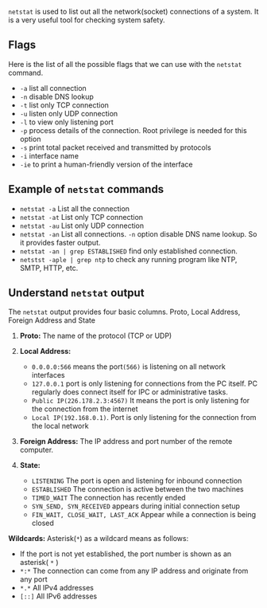 `netstat` is used to list out all the network(socket) connections of a system. It is a very useful tool for checking system safety.

## Flags
Here is the list of all the possible flags that we can use with the `netstat` command.
-   `-a` list all connection
-   `-n` disable DNS lookup
-   `-t` list only TCP connection
-   `-u` listen only  UDP connection
-   `-l` to view only listening port
-   `-p` process details of the connection. Root privilege is needed for this option
-   `-s` print total packet received and transmitted by protocols
-   `-i` interface name
-   `-ie` to print a human-friendly version of the interface

## Example of `netstat` commands
-   `netstat -a` List all the connection
-   `netstat -at` List only TCP connection
-   `netstat -au` List only UDP connection
-   `netstat -an` List all connections. `-n` option disable DNS name lookup. So it provides faster output.
-   `netstat -an | grep ESTABLISHED` find only established connection.
-   `netstst -aple | grep ntp` to check any running program like NTP, SMTP, HTTP, etc.

## Understand `netstat` output
The `netstat` output provides four basic columns.
Proto, Local Address, Foreign Address and State
1. **Proto:** The name of the protocol (TCP or UDP)
2. **Local Address:**
	-   `0.0.0.0:566` means the port`(566)` is listening on all network interfaces
	-   `127.0.0.1` port is only listening for connections from the PC itself. PC regularly does connect itself for IPC or administrative tasks.
	-   `Public IP(226.178.2.3:4567)` It means the port is only listening for the connection from the internet
	-   `Local IP(192.168.0.1)`. Port is only listening for the connection from the local network

3. **Foreign Address:** The IP address and port number of the remote computer.
4. **State:**
	-   `LISTENING` The port is open and listening for inbound connection
	-   `ESTABLISHED` The connection is active between the two machines
	-   `TIMED_WAIT` The connection has recently ended
	-   `SYN_SEND, SYN_RECEIVED` appears during initial connection setup
	-   `FIN_WAIT, CLOSE_WAIT, LAST_ACK` Appear while a connection is being closed

**Wildcards:** Asterisk(`*`) as a wildcard means as follows:
-   If the port is not yet  established, the port number is shown as an asterisk( `*` )
-   `*:*` The connection can come from any IP address and originate from any port
-   `*.*` All IPv4 addresses
-   `[::]` All IPv6 addresses